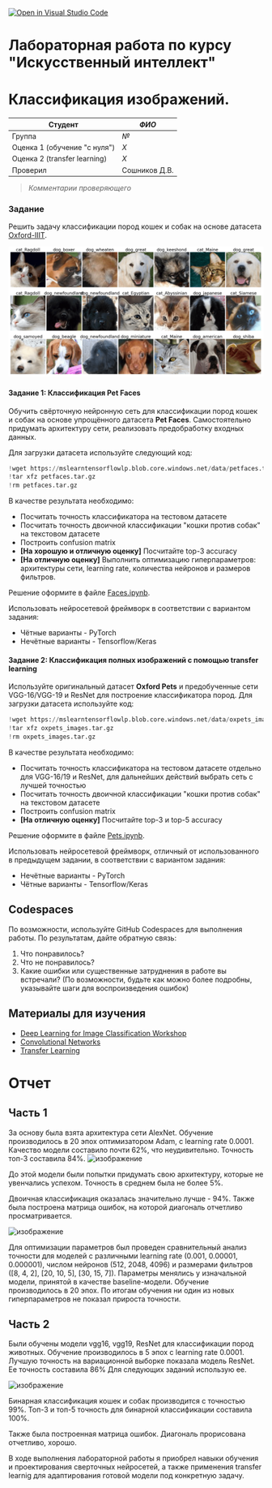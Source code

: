 [![Open in Visual Studio Code](https://classroom.github.com/assets/open-in-vscode-c66648af7eb3fe8bc4f294546bfd86ef473780cde1dea487d3c4ff354943c9ae.svg)](https://classroom.github.com/online_ide?assignment_repo_id=7873739&assignment_repo_type=AssignmentRepo)
# Лабораторная работа по курсу "Искусственный интеллект"
# Классификация изображений.

| Студент | *ФИО* |
|------|------|
| Группа  | *№* |
| Оценка 1 (обучение "с нуля") | *X* |
| Оценка 2 (transfer learning) | *X* |
| Проверил | Сошников Д.В. |

> *Комментарии проверяющего*
### Задание

Решить задачу классификации пород кошек и собак на основе датасета [Oxford-IIIT](https://www.robots.ox.ac.uk/~vgg/data/pets/).

![Dataset we will deal with](images/data.png)

#### Задание 1: Классификация Pet Faces

Обучить свёрточную нейронную сеть для классификации пород кошек и собак на основе упрощённого датасета **Pet Faces**. Самостоятельно придумать архитектуру сети, реализовать предобработку входных данных.

Для загрузки датасета используйте следующий код:

```python
!wget https://mslearntensorflowlp.blob.core.windows.net/data/petfaces.tar.gz
!tar xfz petfaces.tar.gz
!rm petfaces.tar.gz
```

В качестве результата необходимо:

* Посчитать точность классификатора на тестовом датасете
* Посчитать точность двоичной классификации "кошки против собак" на текстовом датасете
* Построить confusion matrix
* **[На хорошую и отличную оценку]** Посчитайте top-3 accuracy
* **[На отличную оценку]** Выполнить оптимизацию гиперпараметров: архитектуры сети, learning rate, количества нейронов и размеров фильтров.

Решение оформите в файле [Faces.ipynb](Faces.ipynb).

Использовать нейросетевой фреймворк в соответствии с вариантом задания:
   * Чётные варианты - PyTorch
   * Нечётные варианты - Tensorflow/Keras
#### Задание 2: Классификация полных изображений с помощью transfer learning

Используйте оригинальный датасет **Oxford Pets** и предобученные сети VGG-16/VGG-19 и ResNet для построение классификатора пород. Для загрузки датасета используйте код:

```python
!wget https://mslearntensorflowlp.blob.core.windows.net/data/oxpets_images.tar.gz
!tar xfz oxpets_images.tar.gz
!rm oxpets_images.tar.gz
```

В качестве результата необходимо:

* Посчитать точность классификатора на тестовом датасете отдельно для VGG-16/19 и ResNet, для дальнейших действий выбрать сеть с лучшей точностью
* Посчитать точность двоичной классификации "кошки против собак" на текстовом датасете
* Построить confusion matrix
* **[На отличную оценку]** Посчитайте top-3 и top-5 accuracy

Решение оформите в файле [Pets.ipynb](Pets.ipynb).

Использовать нейросетевой фреймворк, отличный от использованного в предыдущем задании, в соответствии с вариантом задания:
   * Нечётные варианты - PyTorch
   * Чётные варианты - Tensorflow/Keras

## Codespaces

По возможности, используйте GitHub Codespaces для выполнения работы. По результатам, дайте обратную связь:
1. Что понравилось?
1. Что не понравилось?
1. Какие ошибки или существенные затруднения в работе вы встречали? (По возможности, будьте как можно более подробны, указывайте шаги для воспроизведения ошибок)

## Материалы для изучения

* [Deep Learning for Image Classification Workshop](https://github.com/microsoft/workshop-library/blob/main/full/deep-learning-computer-vision/README.md)
* [Convolutional Networks](https://github.com/microsoft/AI-For-Beginners/blob/main/4-ComputerVision/07-ConvNets/README.md)
* [Transfer Learning](https://github.com/microsoft/AI-For-Beginners/blob/main/4-ComputerVision/08-TransferLearning/README.md)

# Отчет

## Часть 1

  За основу была взята архитектура сети AlexNet. Обучение производилось в 20 эпох оптимизатором Adam, с learning rate 0.0001. Качество модели составило почти 62%, что неудивительно. Точность топ-3 составила 84%.
  ![изображение](https://user-images.githubusercontent.com/62854654/169639179-604d1acb-571c-4d67-b5c9-ec42b9a2b480.png)
  
  До этой модели были попытки придумать свою архитектуру, которые не увенчались успехом. Точность в среднем была не более 5%.
  
  Двоичная классификация оказалась значительно лучше - 94%. Также была построена матрица ошибок, на которой диагональ отчетливо просматривается.
  
  ![изображение](https://user-images.githubusercontent.com/62854654/169639309-0fcf73d8-4ea7-456d-a332-b1be76c277ac.png)

  Для оптимизации параметров был проведен сравнительный анализ точности для моделей с различными learning rate (0.001, 0.00001, 0.000001), числом нейронов (512, 2048, 4096) и размерами фильтров ([8, 4, 2], [20, 10, 5], [30, 15, 7]). Параметры менялись у изначальной модели, принятой в качестве baseline-модели. Обучение производилось в 20 эпох. По итогам обучения ни один из новых гиперпараметров не показал прироста точности.
  
## Часть 2

  Были обучены модели vgg16, vgg19, ResNet для классификации пород животных. Обучение производилось в 5 эпох с learning rate 0.0001. Лучшую точность на вариационной выборке показала модель ResNet. Ее точность составила 86% Для следующих заданий использую ее.
  
  ![изображение](https://user-images.githubusercontent.com/62854654/169639743-f69beeca-c2e8-4762-9f59-b44977418918.png)
  
  Бинарная классификация кошек и собак производится с точностью 99%. Топ-3 и топ-5 точность для бинарной классификации составила 100%.
  
  Также была построенная матрица ошибок. Диагональ прорисована отчетливо, хорошо.
  
  В ходе выполнения лабораторной работы я приобрел навыки обучения и проектирования сверточных нейросетей, а также применения transfer learnig для адаптирования готовой модели под конкретную задачу.
